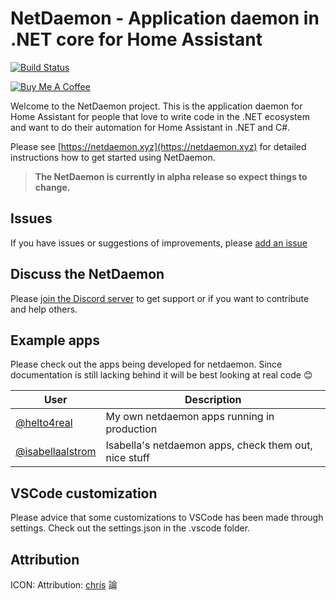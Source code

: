 # NetDaemon - Application daemon in .NET core for Home Assistant

[![Build Status](https://dev.azure.com/helto4real0721/NetDaemon/_apis/build/status/NetDaemon%20CI%20pipeline?branchName=master)](https://dev.azure.com/helto4real0721/NetDaemon/_build/latest?definitionId=3&branchName=master)

<a href="https://www.buymeacoffee.com/ij1qXRM6E" target="_blank"><img src="https://www.buymeacoffee.com/assets/img/custom_images/orange_img.png" alt="Buy Me A Coffee" style="height: auto !important;width: auto !important;" ></a>

Welcome to the NetDaemon project. This is the application daemon for Home Assistant for people that love to write code in the .NET ecosystem and want to do their automation for Home Assistant in .NET and C#.

Please see [https://netdaemon.xyz](https://netdaemon.xyz) for detailed instructions how to get started using NetDaemon.

> **The NetDaemon is currently in alpha release so expect things to change.**

## Issues

If you have issues or suggestions of improvements, please [add an issue](https://github.com/net-daemon/netdaemon/issues)

## Discuss the NetDaemon

Please [join the Discord server](https://discord.gg/K3xwfcX) to get support or if you want to contribute and help others.

## Example apps

Please check out the apps being developed for netdaemon. Since documentation is still lacking behind it will be best looking at real code 😊

| User                                                                                                    | Description                                           |
| ------------------------------------------------------------------------------------------------------- | ----------------------------------------------------- |
| [@helto4real](https://github.com/helto4real/hassio/tree/master/netdaemon/apps)                          | My own netdaemon apps running in production           |
| [@isabellaalstrom](https://github.com/isabellaalstrom/home-assistant-config/tree/master/netdaemon/apps) | Isabella's netdaemon apps, check them out, nice stuff |

## VSCode customization

Please advice that some customizations to VSCode has been made through settings. Check out the settings.json in the .vscode folder.

## Attribution

ICON: Attribution: [chris](https://commons.wikimedia.org/wiki/User:Chrkl) 論
